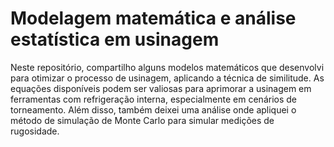 # Modelagem matemática e análise estatística em usinagem
Neste repositório, compartilho alguns modelos matemáticos que desenvolvi para otimizar o processo de usinagem, aplicando a técnica de similitude. As equações disponíveis podem ser valiosas para aprimorar a usinagem em ferramentas com refrigeração interna, especialmente em cenários de torneamento. Além disso, também deixei uma análise onde apliquei o método de simulação de Monte Carlo para simular medições de rugosidade.
